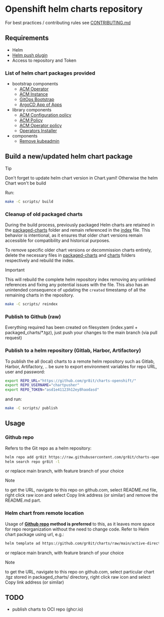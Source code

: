 # Openshift helm charts repository

For best practices / contributing rules see [CONTRIBUTING.md](.github/CONTRIBUTING.md)

## Requirements

- Helm
- [Helm push plugin](https://github.com/chartmuseum/helm-push)
- Access to repository and Token

### List of helm chart packages provided

- bootstrap components
  - [ACM Operator](charts/acm-operator/)
  - [ACM Instance](charts/acm-instance/)
  - [GitOps Bootstrap](charts/gitops-bootstrap/)
  - [ArgoCD App of Apps](charts/argocd-app-of-apps/)
- library components
  - [ACM Configuration policy](charts/acm-configurationpolicy/)
  - [ACM Policy](charts/acm-policy/)
  - [ACM Operator policy](charts/acm-operatorpolicy/)
  - [Operators Installer](charts/operators-installer/)
- components
  - [Remove kubeadmin](charts/remove-kubeadmin/)

## Build a new/updated helm chart package

> [!TIP]  
> Don't forget to update helm chart version in Chart.yaml! Otherwise the helm Chart won't be build

Run:

```bash
make -C scripts/ build
```

### Cleanup of old packaged charts

During the build process, previously packaged Helm charts are retained in the [packaged-charts](./packaged_charts/) folder and remain referenced in the [index](index.yaml) file. This behavior is intentional, as it ensures that older chart versions remain accessible for compatibility and historical purposes.

To remove specific older chart versions or decommission charts entirely, delete the necessary files in [packaged-charts](./packaged_charts/) and [charts](./charts/) folders respectively and rebuild the index.

> [!IMPORTANT]  
> This will rebuild the complete helm repository index removing any unlinked references and fixing any potential issues with the file. This also has an unintended consequence of updating the `created` timestamp of all the remaining charts in the repository.

```bash
make -C scripts/ reindex
```

### Publish to Github (raw)

Everything required has been created on filesystem (index.yaml + packaged_charts/*.tgz), just push your changes to the main branch (via pull request)

### Publish to a helm repository (Gitlab, Harbor, Artifactory)

To publish the all (local) charts to a remote helm repository such as Gitlab, Harbor, Artifactory, .. be sure to export environment variables for repo URL, user and password:

```bash
export REPO_URL="https://github.com/gr8it/charts-openshift/"
export REPO_USERNAME="chartpusher"
export REPO_TOKEN="asd1e41123h12ey8haodasd"
```

and run:

```bash
make -C scripts/ publish
```

## Usage

### Github repo

Refers to the Git repo as a helm repository:

```bash
helm repo add gr8it https://raw.githubusercontent.com/gr8it/charts-openshift/main/
helm search repo gr8it -l
```

or replace main branch, with feature branch of your choice

> [!NOTE]  
> to get the URL, navigate to this repo on github.com, select README.md file, right click raw icon and select Copy link address (or similar) and remove the README.md part.

### Helm chart from remote location

Usage of **[Github repo](#github-repo) method is preferred** to this, as it leaves more space for repo reorganization without the need to change code. Refer to Helm chart package using url, e.g.:

```txt
helm template ad https://github.com/gr8it/charts/raw/main/active-directory-auth-provider-1.0.0.tgz
```

or replace main branch, with feature branch of your choice

> [!NOTE]  
> to get the URL, navigate to this repo on github.com, select particular chart .tgz stored in packaged_charts/ directory, right click raw icon and select Copy link address (or similar)

## TODO

- publish charts to OCI repo (ghcr.io)
